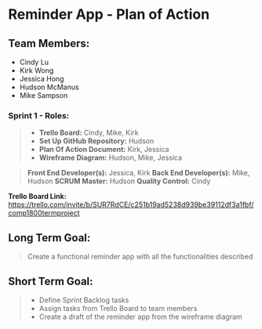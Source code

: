 # Reminder App - Plan of Action

## Team Members:
* Cindy Lu
* Kirk Wong
* Jessica Hong
* Hudson McManus
* Mike Sampson

### Sprint 1 - Roles: 
> * **Trello Board:** Cindy, Mike, Kirk
> * **Set Up GitHub Repository:** Hudson
> * **Plan Of Action Document:** Kirk, Jessica
> * **Wireframe Diagram:** Hudson, Mike, Jessica

> **Front End Developer(s):** Jessica, Kirk
> **Back End Developer(s):** Mike, Hudson
> **SCRUM Master:** Hudson
> **Quality Control:** Cindy

**Trello Board Link:** https://trello.com/invite/b/SUR7RdCE/c251b19ad5238d939be39112df3a1fbf/comp1800termproject

## Long Term Goal: 
> Create a functional reminder app with all the functionalities described 

## Short Term Goal: 
> * Define Sprint Backlog tasks 
> * Assign tasks from Trello Board to team members 
> * Create a draft of the reminder app from the wireframe diagram
